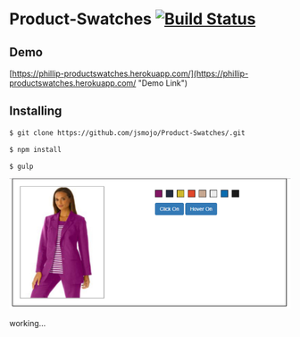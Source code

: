# Product-Swatches  [![Build Status](https://travis-ci.org/jsmojo/Product-Swatches.svg?branch=master)](https://travis-ci.org/jsmojo/Product-Swatches)


## Demo

[https://phillip-productswatches.herokuapp.com/](https://phillip-productswatches.herokuapp.com/ "Demo Link")


## Installing

```
$ git clone https://github.com/jsmojo/Product-Swatches/.git
```

```
$ npm install 
```


```
$ gulp
```

![alt tag](https://github.com/jsmojo/Product-Swatches/blob/master/demo_Swatches.jpg)

working...
